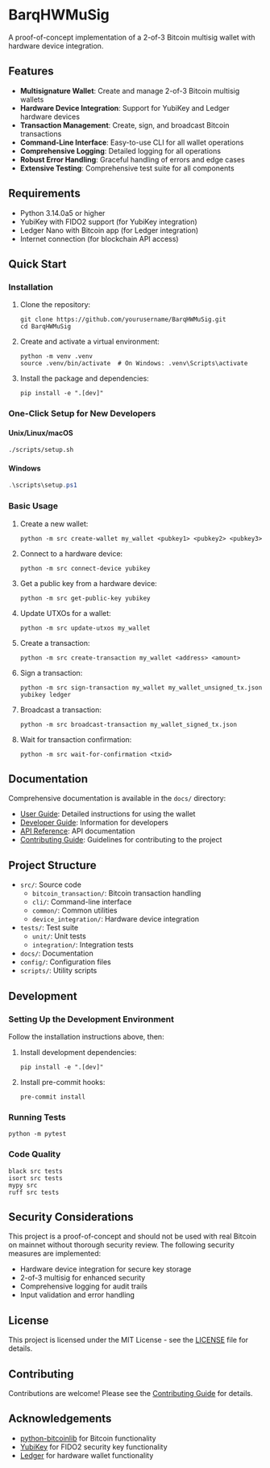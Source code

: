 # BarqHWMuSig

A proof-of-concept implementation of a 2-of-3 Bitcoin multisig wallet with hardware device integration.

## Features

- **Multisignature Wallet**: Create and manage 2-of-3 Bitcoin multisig wallets
- **Hardware Device Integration**: Support for YubiKey and Ledger hardware devices
- **Transaction Management**: Create, sign, and broadcast Bitcoin transactions
- **Command-Line Interface**: Easy-to-use CLI for all wallet operations
- **Comprehensive Logging**: Detailed logging for all operations
- **Robust Error Handling**: Graceful handling of errors and edge cases
- **Extensive Testing**: Comprehensive test suite for all components

## Requirements

- Python 3.14.0a5 or higher
- YubiKey with FIDO2 support (for YubiKey integration)
- Ledger Nano with Bitcoin app (for Ledger integration)
- Internet connection (for blockchain API access)

## Quick Start

### Installation

1. Clone the repository:
   ```
   git clone https://github.com/yourusername/BarqHWMuSig.git
   cd BarqHWMuSig
   ```

2. Create and activate a virtual environment:
   ```
   python -m venv .venv
   source .venv/bin/activate  # On Windows: .venv\Scripts\activate
   ```

3. Install the package and dependencies:
   ```
   pip install -e ".[dev]"
   ```

### One-Click Setup for New Developers

#### Unix/Linux/macOS

```bash
./scripts/setup.sh
```

#### Windows

```powershell
.\scripts\setup.ps1
```

### Basic Usage

1. Create a new wallet:
   ```
   python -m src create-wallet my_wallet <pubkey1> <pubkey2> <pubkey3>
   ```

2. Connect to a hardware device:
   ```
   python -m src connect-device yubikey
   ```

3. Get a public key from a hardware device:
   ```
   python -m src get-public-key yubikey
   ```

4. Update UTXOs for a wallet:
   ```
   python -m src update-utxos my_wallet
   ```

5. Create a transaction:
   ```
   python -m src create-transaction my_wallet <address> <amount>
   ```

6. Sign a transaction:
   ```
   python -m src sign-transaction my_wallet my_wallet_unsigned_tx.json yubikey ledger
   ```

7. Broadcast a transaction:
   ```
   python -m src broadcast-transaction my_wallet_signed_tx.json
   ```

8. Wait for transaction confirmation:
   ```
   python -m src wait-for-confirmation <txid>
   ```

## Documentation

Comprehensive documentation is available in the `docs/` directory:

- [User Guide](docs/guides/user_guide.md): Detailed instructions for using the wallet
- [Developer Guide](docs/guides/developer_guide.md): Information for developers
- [API Reference](docs/api/README.md): API documentation
- [Contributing Guide](docs/guides/contributing.md): Guidelines for contributing to the project

## Project Structure

- `src/`: Source code
  - `bitcoin_transaction/`: Bitcoin transaction handling
  - `cli/`: Command-line interface
  - `common/`: Common utilities
  - `device_integration/`: Hardware device integration
- `tests/`: Test suite
  - `unit/`: Unit tests
  - `integration/`: Integration tests
- `docs/`: Documentation
- `config/`: Configuration files
- `scripts/`: Utility scripts

## Development

### Setting Up the Development Environment

Follow the installation instructions above, then:

1. Install development dependencies:
   ```
   pip install -e ".[dev]"
   ```

2. Install pre-commit hooks:
   ```
   pre-commit install
   ```

### Running Tests

```
python -m pytest
```

### Code Quality

```
black src tests
isort src tests
mypy src
ruff src tests
```

## Security Considerations

This project is a proof-of-concept and should not be used with real Bitcoin on mainnet without thorough security review. The following security measures are implemented:

- Hardware device integration for secure key storage
- 2-of-3 multisig for enhanced security
- Comprehensive logging for audit trails
- Input validation and error handling

## License

This project is licensed under the MIT License - see the [LICENSE](LICENSE) file for details.

## Contributing

Contributions are welcome! Please see the [Contributing Guide](docs/guides/contributing.md) for details.

## Acknowledgements

- [python-bitcoinlib](https://github.com/petertodd/python-bitcoinlib) for Bitcoin functionality
- [YubiKey](https://www.yubico.com/) for FIDO2 security key functionality
- [Ledger](https://www.ledger.com/) for hardware wallet functionality 